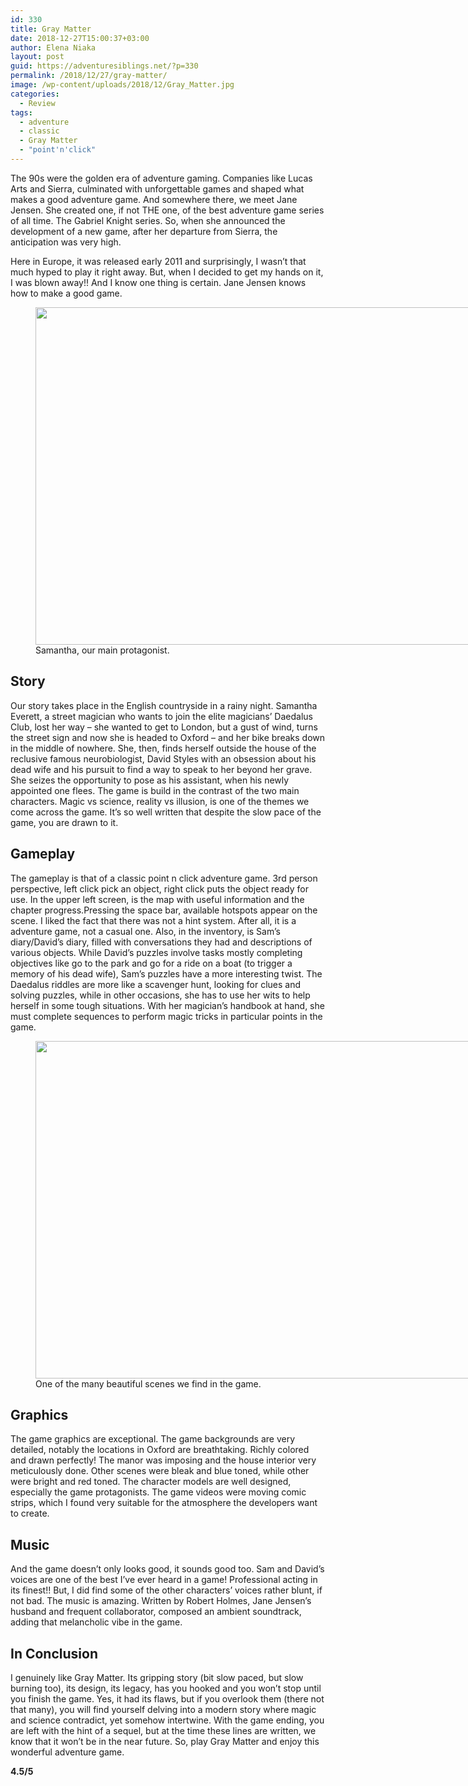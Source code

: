 ```yaml
---
id: 330
title: Gray Matter
date: 2018-12-27T15:00:37+03:00
author: Elena Niaka
layout: post
guid: https://adventuresiblings.net/?p=330
permalink: /2018/12/27/gray-matter/
image: /wp-content/uploads/2018/12/Gray_Matter.jpg
categories:
  - Review
tags:
  - adventure
  - classic
  - Gray Matter
  - "point'n'click"
---
```

<p align="left">
  The 90s were the golden era of adventure gaming. Companies like Lucas Arts and Sierra, culminated with unforgettable games and shaped what makes a good adventure game. And somewhere there, we meet Jane Jensen. She created one, if not THE one, of the best adventure game series of all time. The Gabriel Knight series. So, when she announced the development of a new game, after her departure from Sierra, the anticipation was very high.
</p>

<p align="left">
  <!--more-->
</p>

<p align="left">
  Here in Europe, it was released early 2011 and surprisingly, I wasn’t that much hyped to play it right away. But, when I decided to get my hands on it, I was blown away!! And I know one thing is certain. Jane Jensen knows how to make a good game.
</p>

<figure id="attachment_336" aria-describedby="caption-attachment-336" style="width: 960px" class="wp-caption aligncenter"><img class="wp-image-336 size-large" src="https://i2.wp.com/adventuresiblings.net/wp-content/uploads/2018/12/Samantha.jpg?resize=960%2C540&#038;ssl=1" alt="" width="960" height="540" srcset="https://i2.wp.com/adventuresiblings.net/wp-content/uploads/2018/12/Samantha.jpg?resize=1024%2C576&ssl=1 1024w, https://i2.wp.com/adventuresiblings.net/wp-content/uploads/2018/12/Samantha.jpg?resize=300%2C169&ssl=1 300w, https://i2.wp.com/adventuresiblings.net/wp-content/uploads/2018/12/Samantha.jpg?resize=768%2C432&ssl=1 768w, https://i2.wp.com/adventuresiblings.net/wp-content/uploads/2018/12/Samantha.jpg?resize=1140%2C641&ssl=1 1140w, https://i2.wp.com/adventuresiblings.net/wp-content/uploads/2018/12/Samantha.jpg?w=1280&ssl=1 1280w" sizes="(max-width: 960px) 100vw, 960px" data-recalc-dims="1" /><figcaption id="caption-attachment-336" class="wp-caption-text">Samantha, our main protagonist.</figcaption></figure>

<h2 align="left">
  Story
</h2>

<p align="left">
  Our story takes place in the English countryside in a rainy night. Samantha Everett, a street magician who wants to join the elite magicians’ Daedalus Club, lost her way – she wanted to get to London, but a gust of wind, turns the street sign and now she is headed to Oxford – and her bike breaks down in the middle of nowhere. She, then, finds herself outside the house of the reclusive famous neurobiologist, David Styles with an obsession about his dead wife and his pursuit to find a way to speak to her beyond her grave. She seizes the opportunity to pose as his assistant, when his newly appointed one flees. The game is build in the contrast of the two main characters. Magic vs science, reality vs illusion, is one of the themes we come across the game. It’s so well written that despite the slow pace of the game, you are drawn to it.
</p>

<h2 align="left">
  Gameplay
</h2>

<p align="left">
  The gameplay is that of a classic point n click adventure game. 3rd person perspective, left click pick an object, right click puts the object ready for use. In the upper left screen, is the map with useful information and the chapter progress.Pressing the space bar, available hotspots appear on the scene. I liked the fact that there was not a hint system. After all, it is a adventure game, not a casual one. Also, in the inventory, is Sam’s diary/David’s diary, filled with conversations they had and descriptions of various objects. While David’s puzzles involve tasks mostly completing objectives like go to the park and go for a ride on a boat (to trigger a memory of his dead wife), Sam’s puzzles have a more interesting twist. The Daedalus riddles are more like a scavenger hunt, looking for clues and solving puzzles, while in other occasions, she has to use her wits to help herself in some tough situations. With her magician’s handbook at hand, she must complete sequences to perform magic tricks in particular points in the game.
</p>

<figure id="attachment_340" aria-describedby="caption-attachment-340" style="width: 960px" class="wp-caption aligncenter"><img class="wp-image-340 size-large" src="https://i1.wp.com/adventuresiblings.net/wp-content/uploads/2018/12/12860.jpg?resize=960%2C540&#038;ssl=1" alt="" width="960" height="540" srcset="https://i1.wp.com/adventuresiblings.net/wp-content/uploads/2018/12/12860.jpg?resize=1024%2C576&ssl=1 1024w, https://i1.wp.com/adventuresiblings.net/wp-content/uploads/2018/12/12860.jpg?resize=300%2C169&ssl=1 300w, https://i1.wp.com/adventuresiblings.net/wp-content/uploads/2018/12/12860.jpg?resize=768%2C432&ssl=1 768w, https://i1.wp.com/adventuresiblings.net/wp-content/uploads/2018/12/12860.jpg?resize=1140%2C641&ssl=1 1140w, https://i1.wp.com/adventuresiblings.net/wp-content/uploads/2018/12/12860.jpg?w=1280&ssl=1 1280w" sizes="(max-width: 960px) 100vw, 960px" data-recalc-dims="1" /><figcaption id="caption-attachment-340" class="wp-caption-text">One of the many beautiful scenes we find in the game.</figcaption></figure>

<h2 align="left">
  Graphics
</h2>

<p align="left">
  The game graphics are exceptional. The game backgrounds are very detailed, notably the locations in Oxford are breathtaking. Richly colored and drawn perfectly! The manor was imposing and the house interior very meticulously done. Other scenes were bleak and blue toned, while other were bright and red toned. The character models are well designed, especially the game protagonists. The game videos were moving comic strips, which I found very suitable for the atmosphere the developers want to create.
</p>

<h2 align="left">
  Music
</h2>

<p align="left">
  And the game doesn’t only looks good, it sounds good too. Sam and David’s voices are one of the best I’ve ever heard in a game! Professional acting in its finest!! But, I did find some of the other characters’ voices rather blunt, if not bad. The music is amazing. Written by Robert Holmes, Jane Jensen’s husband and frequent collaborator, composed an ambient soundtrack, adding that melancholic vibe in the game.
</p>

<h2 align="left">
  In Conclusion
</h2>

<p align="left">
  I genuinely like Gray Matter. Its gripping story (bit slow paced, but slow burning too), its design, its legacy, has you hooked and you won’t stop until you finish the game. Yes, it had its flaws, but if you overlook them (there not that many), you will find yourself delving into a modern story where magic and science contradict, yet somehow intertwine. With the game ending, you are left with the hint of a sequel, but at the time these lines are written, we know that it won’t be in the near future. So, play Gray Matter and enjoy this wonderful adventure game.
</p>

<p align="left">
  <strong>4.5/5</strong>
</p>

<p align="left">